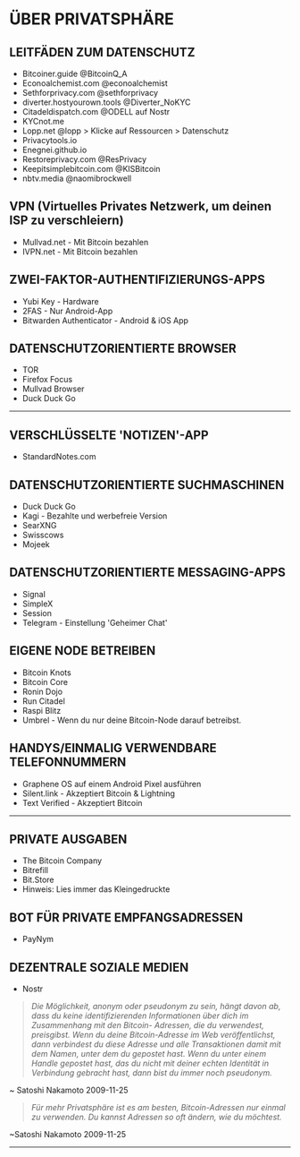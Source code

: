 # ÜBER PRIVATSPHÄRE
## LEITFÄDEN ZUM DATENSCHUTZ
* Bitcoiner.guide @BitcoinQ_A
* Econoalchemist.com @econoalchemist
* Sethforprivacy.com @sethforprivacy
* diverter.hostyourown.tools @Diverter_NoKYC
* Citadeldispatch.com @ODELL auf Nostr
* KYCnot.me
* Lopp.net @lopp > Klicke auf Ressourcen > Datenschutz
* Privacytools.io
* Enegnei.github.io
* Restoreprivacy.com @ResPrivacy
* Keepitsimplebitcoin.com @KISBitcoin
* nbtv.media @naomibrockwell

## VPN (Virtuelles Privates Netzwerk, um deinen ISP zu verschleiern)
* Mullvad.net - Mit Bitcoin bezahlen
* IVPN.net - Mit Bitcoin bezahlen

## ZWEI-FAKTOR-AUTHENTIFIZIERUNGS-APPS
* Yubi Key - Hardware
* 2FAS - Nur Android-App
* Bitwarden Authenticator - Android & iOS App

## DATENSCHUTZORIENTIERTE BROWSER
* TOR
* Firefox Focus
* Mullvad Browser
* Duck Duck Go
---
## VERSCHLÜSSELTE 'NOTIZEN'-APP
* StandardNotes.com
## DATENSCHUTZORIENTIERTE SUCHMASCHINEN
* Duck Duck Go
* Kagi - Bezahlte und werbefreie Version
* SearXNG
* Swisscows
* Mojeek

## DATENSCHUTZORIENTIERTE MESSAGING-APPS
* Signal
* SimpleX
* Session
* Telegram - Einstellung 'Geheimer Chat'
## EIGENE NODE BETREIBEN
* Bitcoin Knots
* Bitcoin Core
* Ronin Dojo
* Run Citadel
* Raspi Blitz
* Umbrel - Wenn du nur deine Bitcoin-Node darauf betreibst.
## HANDYS/EINMALIG VERWENDBARE TELEFONNUMMERN
* Graphene OS auf einem Android Pixel ausführen
* Silent.link - Akzeptiert Bitcoin & Lightning
* Text Verified - Akzeptiert Bitcoin

---

## PRIVATE AUSGABEN
* The Bitcoin Company
* Bitrefill
* Bit.Store
* Hinweis: Lies immer das Kleingedruckte
## BOT FÜR PRIVATE EMPFANGSADRESSEN
* PayNym
## DEZENTRALE SOZIALE MEDIEN
* Nostr

>*Die Möglichkeit, anonym oder
pseudonym zu sein, hängt davon ab, dass du keine
identifizierenden Informationen über
dich im Zusammenhang mit den Bitcoin-
Adressen, die du verwendest, preisgibst. Wenn du deine
Bitcoin-Adresse im Web veröffentlichst, dann
verbindest du diese Adresse und alle
Transaktionen damit mit dem Namen, unter dem du
gepostet hast.
Wenn du unter einem Handle gepostet hast, das
du nicht mit deiner echten
Identität in Verbindung gebracht hast, dann bist du immer noch pseudonym.*

~ Satoshi Nakamoto 2009-11-25

>*Für mehr Privatsphäre ist es am besten,
Bitcoin-Adressen nur einmal zu verwenden. Du kannst
Adressen so oft ändern, wie du möchtest.*

~Satoshi Nakamoto 2009-11-25

---
